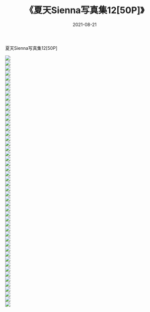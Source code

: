 ﻿---
layout: post
title:  《夏天Sienna写真集12[50P]》
date:   2021-08-21
img: http://pic.660000.xyz/1:/性感/2021/夏天Sienna写真集12[50P]/000.jpg
categories: [美女, 清纯, 唯美]
---

夏天Sienna写真集12[50P]

  ![](http://pic.660000.xyz/1:/性感/2021/夏天Sienna写真集12[50P]/001.jpg) <br> ![](http://pic.660000.xyz/1:/性感/2021/夏天Sienna写真集12[50P]/002.jpg) <br> ![](http://pic.660000.xyz/1:/性感/2021/夏天Sienna写真集12[50P]/003.jpg) <br> ![](http://pic.660000.xyz/1:/性感/2021/夏天Sienna写真集12[50P]/004.jpg) <br> ![](http://pic.660000.xyz/1:/性感/2021/夏天Sienna写真集12[50P]/005.jpg) <br> ![](http://pic.660000.xyz/1:/性感/2021/夏天Sienna写真集12[50P]/006.jpg) <br> ![](http://pic.660000.xyz/1:/性感/2021/夏天Sienna写真集12[50P]/007.jpg) <br> ![](http://pic.660000.xyz/1:/性感/2021/夏天Sienna写真集12[50P]/008.jpg) <br> ![](http://pic.660000.xyz/1:/性感/2021/夏天Sienna写真集12[50P]/009.jpg) <br> ![](http://pic.660000.xyz/1:/性感/2021/夏天Sienna写真集12[50P]/010.jpg) <br> ![](http://pic.660000.xyz/1:/性感/2021/夏天Sienna写真集12[50P]/011.jpg) <br> ![](http://pic.660000.xyz/1:/性感/2021/夏天Sienna写真集12[50P]/012.jpg) <br> ![](http://pic.660000.xyz/1:/性感/2021/夏天Sienna写真集12[50P]/013.jpg) <br> ![](http://pic.660000.xyz/1:/性感/2021/夏天Sienna写真集12[50P]/014.jpg) <br> ![](http://pic.660000.xyz/1:/性感/2021/夏天Sienna写真集12[50P]/015.jpg) <br> ![](http://pic.660000.xyz/1:/性感/2021/夏天Sienna写真集12[50P]/016.jpg) <br> ![](http://pic.660000.xyz/1:/性感/2021/夏天Sienna写真集12[50P]/017.jpg) <br> ![](http://pic.660000.xyz/1:/性感/2021/夏天Sienna写真集12[50P]/018.jpg) <br> ![](http://pic.660000.xyz/1:/性感/2021/夏天Sienna写真集12[50P]/019.jpg) <br> ![](http://pic.660000.xyz/1:/性感/2021/夏天Sienna写真集12[50P]/020.jpg) <br> ![](http://pic.660000.xyz/1:/性感/2021/夏天Sienna写真集12[50P]/021.jpg) <br> ![](http://pic.660000.xyz/1:/性感/2021/夏天Sienna写真集12[50P]/022.jpg) <br> ![](http://pic.660000.xyz/1:/性感/2021/夏天Sienna写真集12[50P]/023.jpg) <br> ![](http://pic.660000.xyz/1:/性感/2021/夏天Sienna写真集12[50P]/024.jpg) <br> ![](http://pic.660000.xyz/1:/性感/2021/夏天Sienna写真集12[50P]/025.jpg) <br> ![](http://pic.660000.xyz/1:/性感/2021/夏天Sienna写真集12[50P]/026.jpg) <br> ![](http://pic.660000.xyz/1:/性感/2021/夏天Sienna写真集12[50P]/027.jpg) <br> ![](http://pic.660000.xyz/1:/性感/2021/夏天Sienna写真集12[50P]/028.jpg) <br> ![](http://pic.660000.xyz/1:/性感/2021/夏天Sienna写真集12[50P]/029.jpg) <br> ![](http://pic.660000.xyz/1:/性感/2021/夏天Sienna写真集12[50P]/030.jpg) <br> ![](http://pic.660000.xyz/1:/性感/2021/夏天Sienna写真集12[50P]/031.jpg) <br> ![](http://pic.660000.xyz/1:/性感/2021/夏天Sienna写真集12[50P]/032.jpg) <br> ![](http://pic.660000.xyz/1:/性感/2021/夏天Sienna写真集12[50P]/033.jpg) <br> ![](http://pic.660000.xyz/1:/性感/2021/夏天Sienna写真集12[50P]/034.jpg) <br> ![](http://pic.660000.xyz/1:/性感/2021/夏天Sienna写真集12[50P]/035.jpg) <br> ![](http://pic.660000.xyz/1:/性感/2021/夏天Sienna写真集12[50P]/036.jpg) <br> ![](http://pic.660000.xyz/1:/性感/2021/夏天Sienna写真集12[50P]/037.jpg) <br> ![](http://pic.660000.xyz/1:/性感/2021/夏天Sienna写真集12[50P]/038.jpg) <br> ![](http://pic.660000.xyz/1:/性感/2021/夏天Sienna写真集12[50P]/039.jpg) <br> ![](http://pic.660000.xyz/1:/性感/2021/夏天Sienna写真集12[50P]/040.jpg) <br> ![](http://pic.660000.xyz/1:/性感/2021/夏天Sienna写真集12[50P]/041.jpg) <br> ![](http://pic.660000.xyz/1:/性感/2021/夏天Sienna写真集12[50P]/042.jpg) <br> ![](http://pic.660000.xyz/1:/性感/2021/夏天Sienna写真集12[50P]/043.jpg) <br> ![](http://pic.660000.xyz/1:/性感/2021/夏天Sienna写真集12[50P]/044.jpg) <br> ![](http://pic.660000.xyz/1:/性感/2021/夏天Sienna写真集12[50P]/045.jpg) <br> ![](http://pic.660000.xyz/1:/性感/2021/夏天Sienna写真集12[50P]/046.jpg) <br> ![](http://pic.660000.xyz/1:/性感/2021/夏天Sienna写真集12[50P]/047.jpg) <br> ![](http://pic.660000.xyz/1:/性感/2021/夏天Sienna写真集12[50P]/048.jpg) <br> ![](http://pic.660000.xyz/1:/性感/2021/夏天Sienna写真集12[50P]/049.jpg) <br> ![](http://pic.660000.xyz/1:/性感/2021/夏天Sienna写真集12[50P]/050.jpg) <br>